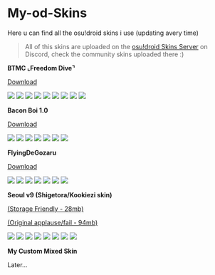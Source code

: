 # My-od-Skins
Here u can find all the osu!droid skins i use (updating avery time)

>All of this skins are uploaded on the [osu!droid Skins Server](https://discord.gg/7w5dASD4ta) on Discord, check the community skins uploaded there :)

**BTMC ⌞Freedom Dive⌝**

[Download](https://www.mediafire.com/download/36utnpus7sn6tjt)

![](https://cdn.discordapp.com/attachments/670681343046320128/832538698813145118/Screenshot_20210416_163650.png)
![](https://cdn.discordapp.com/attachments/670681343046320128/832538699056283698/Screenshot_20210416_163702.png)
![](https://cdn.discordapp.com/attachments/670681343046320128/832538699488165888/Screenshot_20210416_163716.png)
![](https://cdn.discordapp.com/attachments/670681343046320128/832538699870765056/Screenshot_20210416_163731.png)
![](https://cdn.discordapp.com/attachments/670681343046320128/832538700063047720/Screenshot_20210416_163747.png)
![](https://cdn.discordapp.com/attachments/670681343046320128/832538700264767488/Screenshot_20210416_163810.png)
![](https://cdn.discordapp.com/attachments/670681343046320128/832538700868485120/Screenshot_20210416_163905.png)
![](https://cdn.discordapp.com/attachments/670681343046320128/832538700440141834/Screenshot_20210416_163824.png)
![](https://cdn.discordapp.com/attachments/670681343046320128/832538700650774598/Screenshot_20210416_163840.png)


**Bacon Boi 1.0**

[Download](http://www.mediafire.com/folder/92ymqafw9wh55/-_《CK》_Bacon_boi_1.0)

![](https://cdn.discordapp.com/attachments/670681343046320128/780002649433047070/Screenshot_20201121-173621_osudroid.jpg)
![](https://cdn.discordapp.com/attachments/670681343046320128/780002649780387870/Screenshot_20201121-173926_osudroid-debug.jpg)
![](https://cdn.discordapp.com/attachments/670681343046320128/780002649189515274/Screenshot_20201121-175734_Permission_controller.jpg)
![](https://cdn.discordapp.com/attachments/670681343046320128/780002650116194304/Screenshot_20201121-174011_osudroid-debug.jpg)
![](https://cdn.discordapp.com/attachments/670681343046320128/780002650396819466/Screenshot_20201121-174028_osudroid-debug.jpg)
![](https://cdn.discordapp.com/attachments/670681343046320128/780002651093598218/Screenshot_20201122-161546_osudroid-debug.jpg)
![](https://cdn.discordapp.com/attachments/670681343046320128/780002651319697418/Screenshot_20201122-132637_osudroid-debug.jpg)


**FlyingDeGozaru**

[Download](https://www.mediafire.com/file/e8q45ifom78aj31/FlyingDeGozaru.zip/file)

![](https://cdn.discordapp.com/attachments/736978024817229955/924618268260589569/Screenshot_20211226-185550.jpg)
![](https://cdn.discordapp.com/attachments/736978024817229955/924618268004732938/Screenshot_20211226-185617.jpg)
![](https://cdn.discordapp.com/attachments/736978024817229955/924618267782443028/Screenshot_20211226-185643.jpg)
![](https://cdn.discordapp.com/attachments/736978024817229955/924618267170078780/Screenshot_20211226-190015.jpg)
![](https://cdn.discordapp.com/attachments/736978024817229955/924618266947776532/Screenshot_20211226-190024.jpg)
![](https://cdn.discordapp.com/attachments/736978024817229955/924618267589492736/Screenshot_20211226-190001.jpg)
![](https://cdn.discordapp.com/attachments/736978024817229955/924618267358797864/Screenshot_20211226-190007.jpg)

**Seoul v9 (Shigetora/Kookiezi skin)**

[(Storage Friendly - 28mb)](https://www.mediafire.com/file/rs585gds5dk09m5/Seoul_v9_%28Shigetora_Cookiezi_skin%29_%5BStarS_Fix-light-%5D.zip/file)

[(Original applause/fail - 94mb)](http://www.mediafire.com/file/kymplyfxq155oto/Seoul_v9_%2528Shigetora_Cookiezi_skin%2529_%255BStarS_Fix%255D.zip/file)

![](https://cdn.discordapp.com/attachments/670681343046320128/671679375829106708/IMG-20200128-WA0082.jpg)
![](https://cdn.discordapp.com/attachments/670681343046320128/671679376043147275/IMG-20200128-WA0074.jpg)
![](https://cdn.discordapp.com/attachments/670681343046320128/671679376332685342/IMG-20200128-WA0073.jpg)
![](https://cdn.discordapp.com/attachments/670681343046320128/671679376525361152/IMG-20200128-WA0072.jpg)
![](https://cdn.discordapp.com/attachments/670681343046320128/671679376936534016/IMG-20200128-WA0071.jpg)
![](https://cdn.discordapp.com/attachments/670681343046320128/671679377217683506/IMG-20200128-WA0070.jpg)
![](https://cdn.discordapp.com/attachments/670681343046320128/671679377464885278/IMG-20200128-WA0069.jpg)
![](https://cdn.discordapp.com/attachments/670681343046320128/671679377754423297/IMG-20200128-WA0068.jpg)

**My Custom Mixed Skin**

Later...

